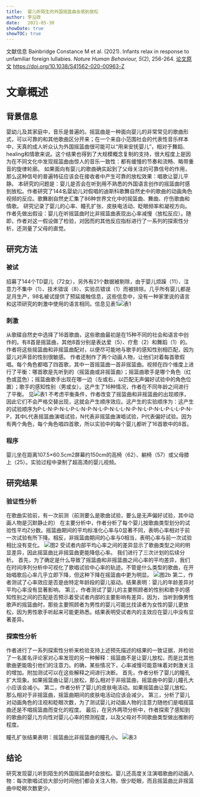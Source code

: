 ```yaml
---
title:  婴儿听陌生的外国摇篮曲会感到放松
author: 李沿孜
date:   2021-05-30
showDate: true 
showTOC: true
---
```

文献信息 Bainbridge Constance M et al. (2021). Infants relax in response to unfamiliar foreign lullabies. *Nature Human Behaviour, 5*(2), 256-264.
[论文原文](../Source_Files/2021-05-30-LYZ2.pdf) https://doi.org/10.1038/S41562-020-00963-Z

# 文章概述
## 背景信息
婴幼儿及其家庭中，音乐是普遍的。摇篮曲是一种面向婴儿的非常常见的歌曲形式，可以可靠的和其他歌曲区分开来；在一个来自小范围社会的代表性音乐样本中，天真的成人听众认为外国摇篮曲很可能可以“用来安抚婴儿”，相对于舞蹈、healing和情歌来说。这个结果也得到了大规模概念复制的支持，很大程度上是因为在不同文化中发现摇篮曲由惊人的音乐一致性：都有缓慢的节奏和流畅、略带重音的旋律轮廓。
如果面向有婴儿的歌曲确实起到了父母关注的可靠信号的作用，那么这种信号的普遍特征应该会在接收者中产生可靠的放松效果：唱歌让婴儿平静。
本研究的问题是：婴儿是否会在听到用不熟悉的外国语言创作的摇篮曲时感到放松。作者研究了144名婴幼儿对假唱的迪斯科歌舞自然史中的歌曲的动画角色视频的反应。歌舞剧自然史汇集了86种世界文化中的摇篮曲、舞曲、疗伤歌曲和情歌。
研究记录了婴儿的心率、瞳孔扩张、皮肤电活动、眨眼频率和凝视方向。
作者先做出假设：婴儿在听摇篮曲时比非摇篮曲表现出心率减慢（放松反应）。随即，作者对这一假设做了检验，对因而的其他反应指标进行了一系列的探索性分析，还测量了父母的直觉。
## 研究方法
### 被试 
招募了144个TD婴儿（72女），另外有21个数据被剔除，由于婴儿烦躁（11）、注意力不集中（1）、技术错误（8）、实验员错误（1）而被排除。几乎所有婴儿都是足月生产，98名被试提供了预延接触信息，这些信息中，没有一种家里说的语言和这项研究的刺激中使用的语言相同。信息见表1![表1](../Supporting_Information/2021-05-30-LYZ2-Table1.png)
### 刺激
从歌碟自然史中选择了16首歌曲，这些歌曲最初是在15种不同的社会和语言中创作的。有8首是摇篮曲，其他8首分别是表达爱（5）、疗愈（2）和舞蹈（1）的。
作者将这些摇篮曲和非摇篮曲配对，以便尽可能地与歌手的感知性别相匹配，因为婴儿对声音的性别很敏感。
作者还制作了两个动画人物，让他们对着每首歌假唱。每个角色都唱了四首歌，其中一首摇篮曲一首非摇篮曲。视频在四个维度上进行了平衡：哪首歌是先听到的（摇篮曲或非摇篮曲）；摇篮曲歌手是哪个角色（红色或蓝色）；摇篮曲歌手出现在哪一边（左或右，以匹配无声偏好试验中的角色位置）；歌手的感知性别（男或女）。这产生了16种情况，作者在不同年龄之间进行了平衡。
见![表1](../Supporting_Information/2021-05-30-LYZ2-Fig1.png)
不考虑平衡条件，作者改变了摇篮曲和非摇篮曲的出现顺序，因此它们不会严格交替出现，这就会产生顺序效应。这产生的实验顺序为：这产生的试验顺序为P-L-N-P-N-L-P-L-N-P-N-L-P-N-L-L-N-P-N-L-P-N-L-P-L-L-P-N-P，其中L代表摇篮曲演唱试验，N代表非摇篮曲演唱试验，P代表偏好试验。因为有两个角色，每个角色唱四首歌，所以实验中的每个婴儿都听了16首歌中的8首。
### 程序
婴儿坐在距离107.5×60.5cm2屏幕约150cm的高椅（62）、躺椅（57）或父母膝上（25）。实验过程中录制了超高清的婴儿视频。
## 研究结果
### 验证性分析
在歌曲实验前，有一次前测（前测要么是歌曲试验，要么是无声偏好试验，其中动画人物是沉默静止的）
在主要分析中，作者分析了每个婴儿按歌曲类型划分的试验性平均Z分数。摇篮曲期间的平均标准化心率与0显著不同，表明心率相对于前一次试验有所下降。相反，非摇篮曲期间的心率与0相当，表明心率与前一次试验相比没有变化。
![图2](../Supporting_Information/2021-05-30-LYZ2-Fig2.png)
  受试者内部平均心率之间的差异显示了歌曲类型之间的明显差异，因此摇篮曲比非摇篮曲更能降低心率。
我们进行了三次计划的后续分析。
首先，为了确定是什么导致了摇篮曲和非摇篮曲之间心率的平均差异，我们在时间序列分析中可视化了歌唱试验中心率的轨迹。不管是什么类型的歌曲，在开始唱歌后心率几乎立即下降，但这种下降在摇篮曲中更为明显。
![图2b](../Supporting_Information/2021-05-30-LYZ2-Fig2b.png)
 第二，作者测试了心率效应是否是由特定年龄段的婴儿驱动。结果表明：婴儿的年龄差异对平均心率没有显著影响。
 第三，作者测试了婴儿的主要照顾者的性别和歌手的感知性别之间的匹配是否预示着受试者内部的主要影响有差异，因为，当听到像男性歌声的摇篮曲时，那些主要照顾者为男性的婴儿可能比找读者为女性的婴儿更放松，因为男性歌手听起来可能更熟悉。结果表明受试者内的主效应在婴儿中没有显著差异。
 
 ### 探索性分析
 作者进行了一系列探索性分析来检验支持上述预先描述的结果的一致证据，并检验了一名匿名评论家对心率发现的另一种解释：摇篮曲不是让婴儿放松，而是比其他歌曲更能吸引他们的注意力。的确，某些情况下，心率减慢可能意味着对刺激关注的增加。附加测试可以在这些解释之间进行决断。
 首先，作者分析了婴儿的瞳孔扩大现象。如果摇篮曲让婴儿放松，那么相对于非摇篮曲，摇篮曲中的婴儿瞳孔大小应该会减小。
 第二，作者分析了婴儿的皮肤电活动。如果摇篮曲让婴儿放松，那么相对于非摇篮曲，摇篮曲期间的皮肤电活动应该会减少。
 第三，分析了婴儿对动画角色的注视和眨眼次数，为了测试婴儿对动画人物的注意力随他们是唱摇篮曲还是不唱摇篮曲而变化的程度。
 最后，在另外两项分析中，作者探索了感知到的歌曲的婴儿方向性对婴儿心率的预测程度，以及父母对不同歌曲类型做出推断的程度。

瞳孔扩张结果表明：摇篮曲比非摇篮曲的瞳孔小。
![表3](../Supporting_Information/2021-05-30-LYZ2-Table3.png)
## 结论
研究发现婴儿听到陌生的外国摇篮曲时会放松。婴儿还高度关注演唱歌曲的动画人物：每次歌唱试验大部分时间他们都会关注人物，很少眨眼，而且摇篮曲比非摇篮曲中眨眼次数更少。

